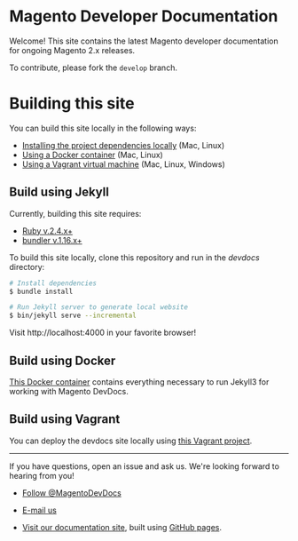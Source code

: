 # Magento Developer Documentation

Welcome! This site contains the latest Magento developer documentation for ongoing Magento 2.x releases.

To contribute, please fork the `develop` branch. 

# Building this site

You can build this site locally in the following ways:
 
- [Installing the project dependencies locally](#build-using-jekyll) (Mac, Linux)
- [Using a Docker container](#build-using-docker) (Mac, Linux)
- [Using a Vagrant virtual machine](#build-using-vagrant) (Mac, Linux, Windows)

## <a name="build-using-jekyll"> Build using Jekyll

Currently, building this site requires:

*	[Ruby v.2.4.x+](https://www.ruby-lang.org)
*   [bundler v.1.16.x+](http://bundler.io/)

To build this site locally, clone this repository and run in the _devdocs_ directory:

```bash
# Install dependencies
$ bundle install

# Run Jekyll server to generate local website
$ bin/jekyll serve --incremental
```

Visit http://localhost:4000 in your favorite browser!

## <a name="build-using-docker"> Build using Docker

[This Docker container](https://github.com/magento-devdocs/docker-for-devdocs) contains everything necessary to run Jekyll3 for working with Magento DevDocs.

## <a name="build-using-vagrant"> Build using Vagrant

You can deploy the devdocs site locally using [this Vagrant project](https://github.com/magento-devdocs/vagrant-for-magento-devdocs).

***

If you have questions, open an issue and ask us. We're looking forward to hearing from you!

*	<a href="https://twitter.com/MagentoDevDocs" class="twitter-follow-button" data-show-count="false">Follow @MagentoDevDocs</a>

*	<a href="mailto:DL-Magento-Doc-Feedback@magento.com">E-mail us</a>

*	<a href="http://devdocs.magento.com">Visit our documentation site</a>, built using [GitHub pages](https://pages.github.com/).
